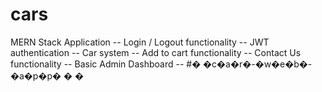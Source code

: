 # cars

MERN Stack Application --
Login / Logout functionality --
JWT authentication --
Car system --
Add to cart functionality --
Contact Us functionality --
Basic Admin Dashboard --
#� �c�a�r�-�w�e�b�-�a�p�p�
�
�
